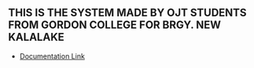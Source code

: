 ## THIS IS THE SYSTEM MADE BY OJT STUDENTS FROM GORDON COLLEGE FOR BRGY. NEW KALALAKE

- [Documentation Link](https://gitdocs1.s3.amazonaws.com/digests/surumeqt-newkalalake.lgu.local/b025e6f1-0c9c-46aa-ad63-62ee547e9502.txt)